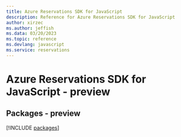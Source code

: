 ```yaml
---
title: Azure Reservations SDK for JavaScript
description: Reference for Azure Reservations SDK for JavaScript
author: xirzec
ms.author: jeffish
ms.data: 03/20/2023
ms.topic: reference
ms.devlang: javascript
ms.service: reservations
---
```

# Azure Reservations SDK for JavaScript - preview
## Packages - preview
[!INCLUDE [packages](reservations-index.md)]